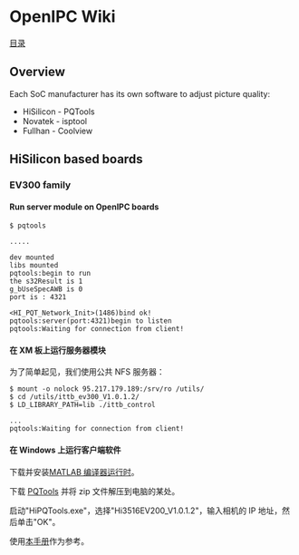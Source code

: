 # OpenIPC Wiki
[目录](../README.zh.md)

Overview
--------

Each SoC manufacturer has its own software to adjust picture quality:

* HiSilicon - PQTools
* Novatek - isptool
* Fullhan - Coolview

## HiSilicon based boards

### EV300 family

#### Run server module on OpenIPC boards

```console
$ pqtools

.....

dev mounted
libs mounted
pqtools:begin to run
the s32Result is 1
g_bUseSpecAWB is 0
port is : 4321

<HI_PQT_Network_Init>(1486)bind ok!
pqtools:server(port:4321)begin to listen
pqtools:Waiting for connection from client!
```

#### 在 XM 板上运行服务器模块

为了简单起见，我们使用公共 NFS 服务器：

```console
$ mount -o nolock 95.217.179.189:/srv/ro /utils/
$ cd /utils/ittb_ev300_V1.0.1.2/
$ LD_LIBRARY_PATH=lib ./ittb_control

...
pqtools:Waiting for connection from client!
```

#### 在 Windows 上运行客户端软件

下载并安装[MATLAB 编译器运行时][mcr]。

下载 [PQTools][pqt] 并将 zip 文件解压到电脑的某处。

启动"HiPQTools.exe"，选择"Hi3516EV200_V1.0.1.2"，输入相机的 IP 地址，然后单击"OK"。

使用[本手册][man]作为参考。

[mcr]: https://ssd.mathworks.com/supportfiles/MCR_Runtime/R2012a/MCR_R2012a_win32_installer.exe
[pqt]: https://drive.google.com/file/d/1c4XZRbJKXjMBwfMJaLl5jUPcVqMbO936/view?usp=sharing
[man]: https://drive.google.com/file/d/1mY1lXMZVNz2Ia5CPvTF-K-907eIioSYU/view?usp=sharing
